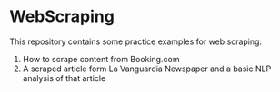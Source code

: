 # WebScraping

This repository contains some practice examples for web scraping:

1. How to scrape content from Booking.com
2. A scraped article form La Vanguardia Newspaper and a basic NLP analysis of that article
